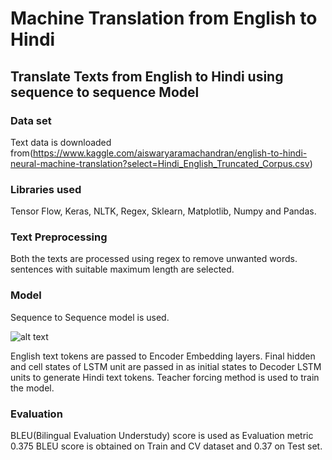 # Machine Translation from English to Hindi
## Translate Texts from English to Hindi using sequence to sequence Model ##
### Data set ###
Text data is downloaded from(https://www.kaggle.com/aiswaryaramachandran/english-to-hindi-neural-machine-translation?select=Hindi_English_Truncated_Corpus.csv)

### Libraries used ###
Tensor Flow, Keras, NLTK, Regex, Sklearn, Matplotlib, Numpy and Pandas.

### Text Preprocessing ###
Both the texts are processed using regex to remove unwanted words. sentences with suitable maximum length are selected.

### Model ###
Sequence to Sequence model is used.

![alt text](https://blog.kakaocdn.net/dn/cByx3E/btqDyNiSnP2/GX8SnhRzTR8zRwTk2KBoJ0/img.png)
 
English text tokens are passed to Encoder Embedding layers. Final hidden and cell states of LSTM unit are passed in as initial states to Decoder LSTM units to generate Hindi text tokens. 
Teacher forcing method is used to train the model. 

### Evaluation ###
BLEU(Bilingual Evaluation Understudy) score is used as Evaluation metric
0.375 BLEU score is obtained on Train and CV dataset and 0.37 on Test set.
